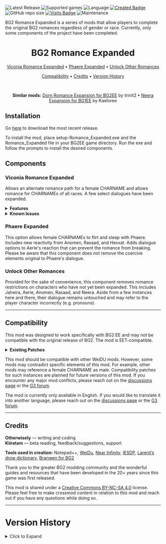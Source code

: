 ![Latest Release](https://img.shields.io/github/v/release/Otherwisely/BG2-Romance-Expanded?include_prereleases&color=darkred)
![Supported games](https://img.shields.io/static/v1?label=supported%20games&message=BG2%3AEE%20%7C%20EET&color=dodgerblue)
![Language](https://img.shields.io/static/v1?label=language&message=English&color=gold)
[![Created Badge](https://badges.pufler.dev/created/Otherwisely/BG2-Romance-Expanded)](https://badges.pufler.dev)
![GitHub repo size](https://img.shields.io/github/repo-size/Otherwisely/BG2-Romance-Expanded)
[![Visits Badge](https://badges.pufler.dev/visits/Otherwisely/BG2-Romance-Expanded?color=cyan)](https://badges.pufler.dev) 
![Maintenance](https://img.shields.io/static/v1?label=maintained%3F&message=yes&color=greenlight)

BG2 Romance Expanded is a series of mods that allow players to complete the original BG2 romances regardless of gender or race. Currently, only some components of the project have been completed.

<h1 align="center">BG2 Romance Expanded</h1>
<p align="center"> <a href=https://github.com/Otherwisely/BG2-Romance-Expanded#viconia-romance-expanded>Viconia Romance Expanded</a> • <a href=https://github.com/Otherwisely/BG2-Romance-Expanded#phaere-expanded>Phaere Expanded</a> • <a href=https://github.com/Otherwisely/BG2-Romance-Expanded#unlock-other-romances>Unlock Other Romances</a></p>
 
<p align="center"><a href=https://github.com/Otherwisely/BG2-Romance-Expanded#compatibility>Compatibility</a> • <a href=https://github.com/Otherwisely/BG2-Romance-Expanded#credits>Credits</a> • <a href="https://github.com/Otherwisely/BG2-Romance-Expanded?tab=readme-ov-file#version-history">Version History</a></p><br>

<p align="center"><b>Similar mods:</b> <a href="https://github.com/trinit2/Bg2Dorn">Dorn Romance Expansion for BG2EE</a> by trinit2 • <a href="http://www.shsforums.net/files/file/1022-neera-expansion/">Neera Expansion for BG1EE</a> by Kaeloree</p>

## Installation
Go [here](https://github.com/Otherwisely/BG2-Romance-Expanded/releases/) to download the most recent release.

To install the mod, place setup-Romance_Expanded.exe and the Romance_Expanded file in your BG2EE game directory. Run the exe and follow the prompts to install the desired components.

## Components
### Viconia Romance Expanded
Allows an alternate romance path for a female CHARNAME and allows romance for CHARNAMEs of all races. A few select dialogues have been expanded.

<details><summary><b>Features</b></summary>
<ul>
  <li>F/F Romance that does not require sexual acts, making it ace-friendly.</li>
  <li>New romance conflicts and interjections for Anomen, Rasaad, and Hexxat.</li>
  <li>Existing romance conflicts were written or modified to support same-sex romances with Anomen, Rasaad, Jaheira, and Aerie.</li>
  <li>Improved and expanded dialogue for both genders.</li>
    <ul>
    <li>LT7: Viconia’s compliment is reflective of CHARNAME’s stats.</li>
    <li>LT13: The events of SOD are acknowledged. The player may also have a more personalized discussion of how Viconia views CHARNAME’s race. Relatedly, LT31 has Viconia say she "likely" worshipped Lolth longer than CHARNAME has been alive in order to account for longer-lived races.</li>
    <li>LT33: The dialogue option stating that Viconia mentioned her brother will only appear if she actually mentioned her brother.</li>
    <li>LT37: Dialogue referencing Viconia's story about the baby will change to reflect if she actually told the story.</li>
    <li>LT55: CHARNAME can share more specific coming-of-age moments with Viconia. Imoen may interject if present.</li>
    <li>LT57: Viconia’s dialogue will reflect the current state of the plot, including whether or not Imoen has been rescued and if Bodhi is still alive.</li>
    <li>LT59: When discussing the future, the player can now bring up their stronghold (if any) and Viconia will react accordingly.</li>
    <li>Romance support for all races (with a few special changes for a half-elf).</li></ul>
  <li>A few minor grammar, spelling, and miscellaneous corrections.</li>
</ul></details>

<details><summary><b>Known Issues</b></summary>
In the unmodded romance, there are a couple of issues with LTs triggering correctly. LT41 and LT51 will not always immediately trigger after their previous lovetalks despite being intended to do so. Relatedly, LT67 will immediately trigger after LT65 despite being meant to trigger after some time has passed. These issues persist in the modded version. A solution is being sought and will hopefully be implemented in future versions of the mod.<p>
 
 While playing the mod, you may encounter audio lines that refer to CHARNAME as male even if playing as a female character. Although not ideal, this was intentionally left as-is. Viconia does not have enough audio lines using words such as she/her, woman, etc to be able to edit the lines accordingly. Due to the ethical issues regarding AI, it was decided not to use a voice cloner replace these lines.

If you encounter any additional issues--especially lines that refer to a female CHARNAME as male--please let me know on the [discussions page](https://github.com/Otherwisely/BG2-Romance-Expanded/discussions) or on whichever forum you originally found this mod.</details>

### Phaere Expanded
This option allows female CHARNAMEs to flirt and sleep with Phaere. Includes new reactivity from Anomen, Rasaad, and Hexxat. Adds dialogue options to Aerie's reaction that can prevent the romance from breaking. Please be aware that this component does not remove the coercive elements original to Phaere's dialogue.

### Unlock Other Romances
Provided for the sake of convenience, this component removes romance restrictions on characters who have not yet been expanded. This includes Jaheira, Aerie, Anomen, Rasaad, and Neera. Aside from a few instances here and there, their dialogue remains untouched and may refer to the player character incorrectly (e.g. pronouns).

***

## Compatibility
This mod was designed to work specifically with BG2:EE and may not be compatible with the original release of BG2. The mod is EET-compatible.

<details><summary><b>Existing Patches</b></summary>
 The following mods have had patches built into Romance Expanded. To take advantage of these patches, install Romance Expanded <i>after</i> the mods listed below.
 <ul><li><a href="https://downloads.weaselmods.net/download/will-of-the-wisps/">Will of the Wisps</a>: Shaman stronghold can be discussed in LT59.</li>
  <li><a href="https://www.pocketplane.net/unfinished-business/">Unfinished Business</a>: If using the Pai'na component, Viconia may address Pai'na more politely.</li>
  <li><a href="http://www.shsforums.net/forum/555-viconia-friendship/">Viconia Friendship</a>: Viconia's friendship path will no longer start during an F/F romance. It will instead start after a breakup, as intended. This prevents duplicate dialogues from triggering.</li>
  <li><a href="http://www.shsforums.net/forum/530-iep-extended-banters/">IEP Extended Banters</a>: The Korgan-Viconia banter now reflects whether Viconia is in a relationship with a female character. Two Jaheira-Viconia banters may change if Viconia has promised to be more respectful of half-elves.</li>
 </ul></ul></details>

This mod should be compatible with other WeiDU mods. However, some mods may contradict specific elements of this mod. For example, other mods may reference a female CHARNAME as male. Compatibility patches for such instances are planned for future versions of this mod. If you encounter any major mod conflicts, please reach out on the [discussions page](https://github.com/Otherwisely/BG2-Romance-Expanded/discussions) or the [G3 forum](https://www.gibberlings3.net/forums/topic/37854-viconia-romance-expanded-for-bg2ee-phaere-expanded/).

The mod is currently only available in English. If you would like to translate it into another language, please reach out on the [discussions page](https://github.com/Otherwisely/BG2-Romance-Expanded/discussions) or the [G3 forum](https://www.gibberlings3.net/forums/topic/37854-viconia-romance-expanded-for-bg2ee-phaere-expanded/).

***

## Credits
<b>Otherwisely</b> — writing and coding<br>
<b>Kiiratam</b> — beta reading, feedback/suggestions, support

<b>Tools used in creation:</b> Notepad++, [WeiDu](https://weidu.org/main.html#weidu), [Near Infinity](https://github.com/NearInfinityBrowser/NearInfinity/wiki), [IESDP](https://gibberlings3.github.io/iesdp/index.htm), [Larenil’s drow dictionary](https://tuelean.redbrick.dcu.ie/Junk/Drow-Dictionary.pdf), [Branwen for BG2](https://github.com/Pocket-Plane-Group/Branwen_for_BGII)

Thank you to the greater BG2 modding community and the wonderful guides and resources that have been developed in the 20+ years since this game was first released.

This mod is shared under a <a href="https://creativecommons.org/licenses/by-nc-sa/4.0/">Creative Commons BY-NC-SA 4.0</a> license. Please feel free to make crossmod content in relation to this mod and reach out if you have any questions while doing so.

***

# Version History
<details><summary>Click to Expand</summary>
 <b>v.1.0.4</b> - fixed some dialogue errors; fixed neera's and rasaad's romances to trigger properly for the same sex.<br><br>
 <b>v1.0.3</b> - fixed a handful of gender tags<br><br>
 
 <b>v1.0.2</b>
<ul><li>Compatibility patch for IEP Banters</li>
<li>Immutability/encapsulation added to mod</li>
<li>EET compatibility</li></ul>

<b>v1.0.1</b>
<ul>
  <li>english tra files completed</li>
  <li>mod compatibility</li><ul>
  <li>Will of the Wisps: Shaman stronghold can be discussed in LT59.</li>
  <li>Unfinished Business: If using the Pai'na component, Viconia may address Pai'na more politely.</li>
  <li>Viconia Friendship: Viconia's friendship path will no longer start during an F/F romance. It will instead start after a breakup, as intended.</li></ul></ul>

<b>v1.0.0</b> - release</details>
